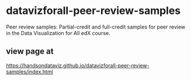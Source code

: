# datavizforall-peer-review-samples
Peer review samples: Partial-credit and full-credit samples for peer review in the Data Visualization for All edX course.

## view page at
https://handsondataviz.github.io/datavizforall-peer-review-samples/index.html
